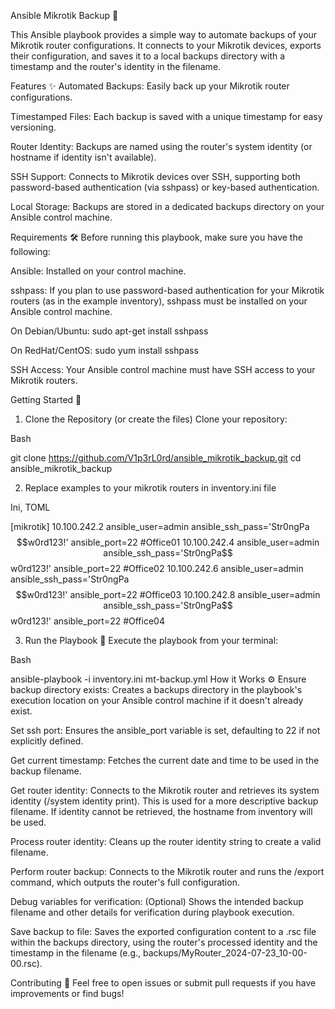 Ansible Mikrotik Backup 💾

This Ansible playbook provides a simple way to automate backups of your Mikrotik router configurations. It connects to your Mikrotik devices, exports their configuration, and saves it to a local backups directory with a timestamp and the router's identity in the filename.

Features ✨
Automated Backups: Easily back up your Mikrotik router configurations.

Timestamped Files: Each backup is saved with a unique timestamp for easy versioning.

Router Identity: Backups are named using the router's system identity (or hostname if identity isn't available).

SSH Support: Connects to Mikrotik devices over SSH, supporting both password-based authentication (via sshpass) or key-based authentication.

Local Storage: Backups are stored in a dedicated backups directory on your Ansible control machine.

Requirements 🛠️
Before running this playbook, make sure you have the following:

Ansible: Installed on your control machine.

sshpass: If you plan to use password-based authentication for your Mikrotik routers (as in the example inventory), sshpass must be installed on your Ansible control machine.

On Debian/Ubuntu: sudo apt-get install sshpass

On RedHat/CentOS: sudo yum install sshpass

SSH Access: Your Ansible control machine must have SSH access to your Mikrotik routers.

Getting Started 🚀
1. Clone the Repository (or create the files)
Clone your repository:

Bash

git clone https://github.com/V1p3rL0rd/ansible_mikrotik_backup.git
cd ansible_mikrotik_backup


2. Replace examples to your mikrotik routers in inventory.ini file

Ini, TOML

[mikrotik]
10.100.242.2 ansible_user=admin ansible_ssh_pass='Str0ngPa$$w0rd123!' ansible_port=22 #Office01
10.100.242.4 ansible_user=admin ansible_ssh_pass='Str0ngPa$$w0rd123!' ansible_port=22 #Office02
10.100.242.6 ansible_user=admin ansible_ssh_pass='Str0ngPa$$w0rd123!' ansible_port=22 #Office03
10.100.242.8 ansible_user=admin ansible_ssh_pass='Str0ngPa$$w0rd123!' ansible_port=22 #Office04


3. Run the Playbook 🏃
Execute the playbook from your terminal:

Bash

ansible-playbook -i inventory.ini mt-backup.yml
How it Works ⚙️
Ensure backup directory exists: Creates a backups directory in the playbook's execution location on your Ansible control machine if it doesn't already exist.

Set ssh port: Ensures the ansible_port variable is set, defaulting to 22 if not explicitly defined.

Get current timestamp: Fetches the current date and time to be used in the backup filename.

Get router identity: Connects to the Mikrotik router and retrieves its system identity (/system identity print). This is used for a more descriptive backup filename. If identity cannot be retrieved, the hostname from inventory will be used.

Process router identity: Cleans up the router identity string to create a valid filename.

Perform router backup: Connects to the Mikrotik router and runs the /export command, which outputs the router's full configuration.

Debug variables for verification: (Optional) Shows the intended backup filename and other details for verification during playbook execution.

Save backup to file: Saves the exported configuration content to a .rsc file within the backups directory, using the router's processed identity and the timestamp in the filename (e.g., backups/MyRouter_2024-07-23_10-00-00.rsc).

Contributing 🤝
Feel free to open issues or submit pull requests if you have improvements or find bugs!
